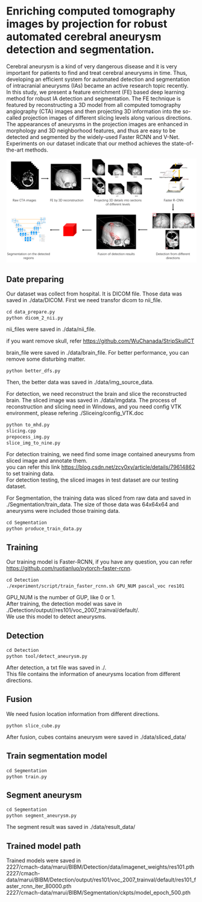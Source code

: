 Enriching computed tomography images by projection for robust automated cerebral aneurysm detection and segmentation.
==========
Cerebral aneurysm is a kind of very dangerous disease and it is very important for patients to find and treat cerebral aneurysms in time. Thus, developing an efficient system for automated detection and segmentation of intracranial aneurysms (IAs) became an active research topic recently.   
In this study, we present a feature enrichment (FE) based deep learning method for robust IA detection and segmentation. The FE technique is featured by reconstructing a 3D model from all computed tomography angiography (CTA) images and then projecting 3D information into the so-called projection images of different slicing levels along various directions. The appearances of aneurysms in the projection images are enhanced in morphology and 3D neighborhood features, and thus are easy to be detected and segmented by the widely-used Faster RCNN and V-Net. Experiments on our dataset indicate that our method achieves the state-of-the-art methods.  


![](overview.png)

Date preparing
-------------
Our dataset was collect from hospital.  It is DICOM file. Those data was saved in ./data/DICOM.
First we need transfor dicom to nii_file.
```
cd data_prepare.py
python dicom_2_nii.py
```
nii_files were saved in ./data/nii_file. 

if you want remove skull, refer https://github.com/WuChanada/StripSkullCT

brain_file were saved in ./data/brain_file.
For better performance, you can remove some disturbing matter.

```
python better_dfs.py
```
Then, the better data was saved in ./data/img_source_data.

For detection, we need reconstruct the brain and slice the reconstructed brain. The sliced image was saved in ./data/imgdata.
The process of reconstruction and slicing need in Windows, and you need config VTK environment, please refering ./Sliceing/config_VTK.doc 
```
python to_mhd.py
slicing.cpp
prepocess_img.py
slice_img_to_nine.py
```

For detection training, we need find some image contained aneurysms from sliced image and annotate them.  
you can refer this link https://blog.csdn.net/zcy0xy/article/details/79614862 to set training data.   
For detection testing, the sliced images in test dataset are our testing dataset.


For Segmentation, the training data was sliced from raw data and saved in ./Segmentation/train_data. The size of those data was 64x64x64 and aneurysms were included those training data.

```
cd Segmentation
python produce_train_data.py
```

Training
-----------
Our training model is Faster-RCNN, if you have any question, you can refer https://github.com/ruotianluo/pytorch-faster-rcnn.    
```
cd Detection
./experiment/script/train_faster_rcnn.sh GPU_NUM pascal_voc res101
```
GPU_NUM is the number of GUP, like 0 or 1.  
After training, the detection model was save in ./Detection/output//res101/voc_2007_trainval/default/.  
We use this model to detect aneurysms.

Detection
--------------
```
cd Detection
python tool/detect_aneurysm.py
```
After detection, a txt file was saved in ./.   
This file contains the information of aneurysms location from different directions.  

Fusion
-----------------
We need fusion location information from different directions. 
```
python slice_cube.py
```
After fusion, cubes contains aneurysm were saved in ./data/sliced_data/  

Train segmentation model
---------------
```
cd Segmentation
python train.py
```

Segment aneurysm
--------------
```
cd Segmentation
python segment_aneurysm.py
```
The segment result was saved in ./data/result_data/


Trained model path
-----------

Trained models were saved in   
2227/cmach-data/marui/BIBM/Detection/data/imagenet_weights/res101.pth     
2227/cmach-data/marui/BIBM/Detection/output/res101/voc_2007_trainval/default/res101_faster_rcnn_iter_80000.pth          
2227/cmach-data/marui/BIBM/Segmentation/ckpts/model_epoch_500.pth  
